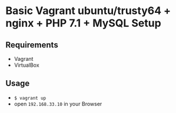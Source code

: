 # Basic Vagrant ubuntu/trusty64 + nginx + PHP 7.1 + MySQL Setup

## Requirements

* Vagrant
* VirtualBox

## Usage

* `$ vagrant up`
* open `192.168.33.10` in your Browser
